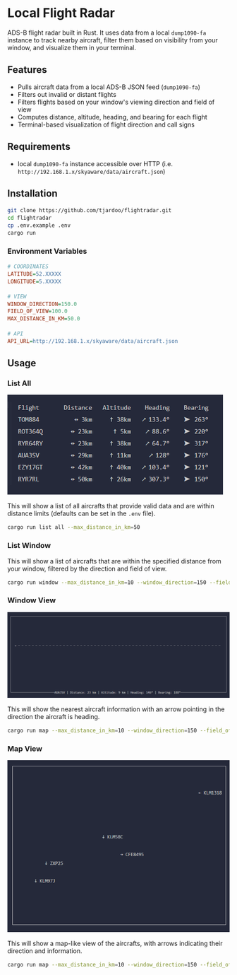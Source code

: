 # Local Flight Radar

ADS-B flight radar built in Rust. It uses data from a local `dump1090-fa` instance to track nearby aircraft, filter them based on visibility from your window, and visualize them in your terminal.

## Features

- Pulls aircraft data from a local ADS-B JSON feed (`dump1090-fa`)
- Filters out invalid or distant flights
- Filters flights based on your window's viewing direction and field of view
- Computes distance, altitude, heading, and bearing for each flight
- Terminal-based visualization of flight direction and call signs

## Requirements

- local `dump1090-fa` instance accessible over HTTP (i.e. `http://192.168.1.x/skyaware/data/aircraft.json`)

## Installation

```bash
git clone https://github.com/tjardoo/flightradar.git
cd flightradar
cp .env.example .env
cargo run
```

### Environment Variables

```ini
# COORDINATES
LATITUDE=52.XXXXX
LONGITUDE=5.XXXXX

# VIEW
WINDOW_DIRECTION=150.0
FIELD_OF_VIEW=100.0
MAX_DISTANCE_IN_KM=50.0

# API
API_URL=http://192.168.1.x/skyaware/data/aircraft.json
```

## Usage

### List All

![screenshot](readme/list-screenshot.png)

This will show a list of all aircrafts that provide valid data and are within distance limits (defaults can be set in the `.env` file).

```bash
cargo run list all --max_distance_in_km=50
```

### List Window

This will show a list of aircrafts that are within the specified distance from your window, filtered by the direction and field of view.

```bash
cargo run window --max_distance_in_km=10 --window_direction=150 --field_of_view=100
```

### Window View

![screenshot](readme/window-screenshot.png)

This will show the nearest aircraft information with an arrow pointing in the direction the aircraft is heading.

```bash
cargo run map --max_distance_in_km=10 --window_direction=150 --field_of_view=100
```

### Map View

![screenshot](readme/map-screenshot.png)

This will show a map-like view of the aircrafts, with arrows indicating their direction and information.

```bash
cargo run map --max_distance_in_km=10 --window_direction=150 --field_of_view=100
```
